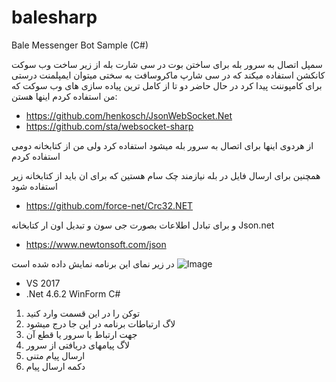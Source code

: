 # balesharp
Bale Messenger Bot Sample (C#)

سمپل اتصال به سرور بله برای ساختن بوت در سی شارت
بله از زیر ساخت وب سوکت کانکشن استفاده میکند که در سی شارپ ماکروسافت به سختی میتوان ایمپلمنت درستی برای کامپوننت پیدا کرد
در حال حاضر دو تا از کامل ترین پیاده سازی های وب سوکت که من استفاده کردم اینها هستن:

* https://github.com/henkosch/JsonWebSocket.Net
* https://github.com/sta/websocket-sharp

از هردوی اینها برای اتصال به سرور بله میشود استفاده کرد
ولی من از کتابخانه دومی استفاده کردم

همچنین برای ارسال فایل در بله نیازمند چک سام هستین که برای ان باید از کتابخانه زیر استفاده شود
* https://github.com/force-net/Crc32.NET

و برای تبادل اطلاعات بصورت جی سون و تبدیل اون ار کتابخانه Json.net
* https://www.newtonsoft.com/json

در زیر نمای این برنامه نمایش داده شده است
![Image](https://mahdiit.github.io/balesharp/pic1.png)

* VS 2017
* .Net 4.6.2 WinForm C#

1. توکن را در این قسمت وارد کنید
2. لاگ ارتباطات برنامه در این جا درج میشود
3. جهت ارتباط با سرور یا قطع آن 
4. لاگ پیامهای دریافتی از سرور
5. ارسال پیام متنی
6. دکمه ارسال پیام
